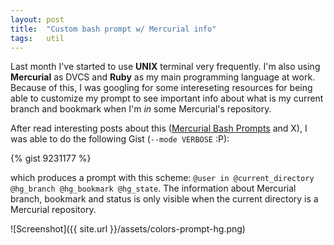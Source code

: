 ```yaml
---
layout: post
title:  "Custom bash prompt w/ Mercurial info"
tags:   util
---
```


Last month I've started to use **UNIX** terminal very frequently. I'm also using **Mercurial** as DVCS and **Ruby** as my main programming language at work. Because of this, I was googling for some intereseting resources for being able to customize my prompt to see important info about what is my current branch and bookmark when I'm *in* some Mercurial's repository.

After read interesting posts about this ([Mercurial Bash Prompts](http://stevelosh.com/blog/2009/03/mercurial-bash-prompts/) and X), I was able to do the following Gist (`--mode VERBOSE` :P):

{% gist 9231177 %}

which produces a prompt with this scheme: `@user in @current_directory @hg_branch @hg_bookmark @hg_state`. The information about Mercurial branch, bookmark and status is only visible when the current directory is a Mercurial repository.

![Screenshot]({{ site.url }}/assets/colors-prompt-hg.png)
